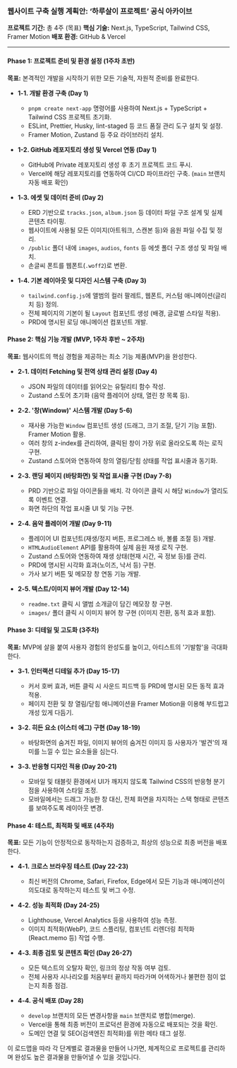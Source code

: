### **웹사이트 구축 실행 계획안: ‘하루살이 프로젝트’ 공식 아카이브**

**프로젝트 기간:** 총 4주 (목표)
**핵심 기술:** Next.js, TypeScript, Tailwind CSS, Framer Motion
**배포 환경:** GitHub & Vercel

---

#### **Phase 1: 프로젝트 준비 및 환경 설정 (1주차 초반)**

**목표:** 본격적인 개발을 시작하기 위한 모든 기술적, 자원적 준비를 완료한다.

*   **1-1. 개발 환경 구축 (Day 1)**
    *   `pnpm create next-app` 명령어를 사용하여 Next.js + TypeScript + Tailwind CSS 프로젝트 초기화.
    *   ESLint, Prettier, Husky, lint-staged 등 코드 품질 관리 도구 설치 및 설정.
    *   Framer Motion, Zustand 등 주요 라이브러리 설치.

*   **1-2. GitHub 레포지토리 생성 및 Vercel 연동 (Day 1)**
    *   GitHub에 Private 레포지토리 생성 후 초기 프로젝트 코드 푸시.
    *   Vercel에 해당 레포지토리를 연동하여 CI/CD 파이프라인 구축. (`main` 브랜치 자동 배포 확인)

*   **1-3. 에셋 및 데이터 준비 (Day 2)**
    *   ERD 기반으로 `tracks.json`, `album.json` 등 데이터 파일 구조 설계 및 실제 콘텐츠 타이핑.
    *   웹사이트에 사용될 모든 이미지(아트워크, 스캔본 등)와 음원 파일 수집 및 정리.
    *   `/public` 폴더 내에 `images`, `audios`, `fonts` 등 에셋 폴더 구조 생성 및 파일 배치.
    *   손글씨 폰트를 웹폰트(`.woff2`)로 변환.

*   **1-4. 기본 레이아웃 및 디자인 시스템 구축 (Day 3)**
    *   `tailwind.config.js`에 앨범의 컬러 팔레트, 웹폰트, 커스텀 애니메이션(글리치 등) 정의.
    *   전체 페이지의 기본이 될 `Layout` 컴포넌트 생성 (배경, 글로벌 스타일 적용).
    *   PRD에 명시된 로딩 애니메이션 컴포넌트 개발.

#### **Phase 2: 핵심 기능 개발 (MVP, 1주차 후반 ~ 2주차)**

**목표:** 웹사이트의 핵심 경험을 제공하는 최소 기능 제품(MVP)을 완성한다.

*   **2-1. 데이터 Fetching 및 전역 상태 관리 설정 (Day 4)**
    *   JSON 파일의 데이터를 읽어오는 유틸리티 함수 작성.
    *   Zustand 스토어 초기화 (음악 플레이어 상태, 열린 창 목록 등).

*   **2-2. '창(Window)' 시스템 개발 (Day 5-6)**
    *   재사용 가능한 `Window` 컴포넌트 생성 (드래그, 크기 조절, 닫기 기능 포함). Framer Motion 활용.
    *   여러 창의 z-index를 관리하여, 클릭된 창이 가장 위로 올라오도록 하는 로직 구현.
    *   Zustand 스토어와 연동하여 창의 열림/닫힘 상태를 작업 표시줄과 동기화.

*   **2-3. 랜딩 페이지 (바탕화면) 및 작업 표시줄 구현 (Day 7-8)**
    *   PRD 기반으로 파일 아이콘들을 배치. 각 아이콘 클릭 시 해당 `Window`가 열리도록 이벤트 연결.
    *   화면 하단의 작업 표시줄 UI 및 기능 구현.

*   **2-4. 음악 플레이어 개발 (Day 9-11)**
    *   플레이어 UI 컴포넌트(재생/정지 버튼, 프로그레스 바, 볼륨 조절 등) 개발.
    *   `HTMLAudioElement` API를 활용하여 실제 음원 재생 로직 구현.
    *   Zustand 스토어와 연동하여 재생 상태(현재 시간, 곡 정보 등)를 관리.
    *   PRD에 명시된 시각화 효과(노이즈, 낙서 등) 구현.
    *   가사 보기 버튼 및 메모장 창 연동 기능 개발.

*   **2-5. 텍스트/이미지 뷰어 개발 (Day 12-14)**
    *   `readme.txt` 클릭 시 앨범 소개글이 담긴 메모장 창 구현.
    *   `images/` 폴더 클릭 시 이미지 뷰어 창 구현 (이미지 전환, 동적 효과 포함).

#### **Phase 3: 디테일 및 고도화 (3주차)**

**목표:** MVP에 살을 붙여 사용자 경험의 완성도를 높이고, 아티스트의 '기발함'을 극대화한다.

*   **3-1. 인터랙션 디테일 추가 (Day 15-17)**
    *   커서 호버 효과, 버튼 클릭 시 사운드 피드백 등 PRD에 명시된 모든 동적 효과 적용.
    *   페이지 전환 및 창 열림/닫힘 애니메이션을 Framer Motion을 이용해 부드럽고 개성 있게 다듬기.

*   **3-2. 히든 요소 (이스터 에그) 구현 (Day 18-19)**
    *   바탕화면의 숨겨진 파일, 이미지 뷰어의 숨겨진 이미지 등 사용자가 '발견'의 재미를 느낄 수 있는 요소들을 심는다.

*   **3-3. 반응형 디자인 적용 (Day 20-21)**
    *   모바일 및 태블릿 환경에서 UI가 깨지지 않도록 Tailwind CSS의 반응형 분기점을 사용하여 스타일 조정.
    *   모바일에서는 드래그 가능한 창 대신, 전체 화면을 차지하는 스택 형태로 콘텐츠를 보여주도록 레이아웃 변경.

#### **Phase 4: 테스트, 최적화 및 배포 (4주차)**

**목표:** 모든 기능이 안정적으로 동작하는지 검증하고, 최상의 성능으로 최종 버전을 배포한다.

*   **4-1. 크로스 브라우징 테스트 (Day 22-23)**
    *   최신 버전의 Chrome, Safari, Firefox, Edge에서 모든 기능과 애니메이션이 의도대로 동작하는지 테스트 및 버그 수정.

*   **4-2. 성능 최적화 (Day 24-25)**
    *   Lighthouse, Vercel Analytics 등을 사용하여 성능 측정.
    *   이미지 최적화(WebP), 코드 스플리팅, 컴포넌트 리렌더링 최적화(React.memo 등) 작업 수행.

*   **4-3. 최종 검토 및 콘텐츠 확인 (Day 26-27)**
    *   모든 텍스트의 오탈자 확인, 링크의 정상 작동 여부 검토.
    *   전체 사용자 시나리오를 처음부터 끝까지 따라가며 어색하거나 불편한 점이 없는지 최종 점검.

*   **4-4. 공식 배포 (Day 28)**
    *   `develop` 브랜치의 모든 변경사항을 `main` 브랜치로 병합(merge).
    *   Vercel을 통해 최종 버전이 프로덕션 환경에 자동으로 배포되는 것을 확인.
    *   도메인 연결 및 SEO(검색엔진 최적화)를 위한 메타 태그 설정.

이 로드맵을 따라 각 단계별로 결과물을 만들어 나가면, 체계적으로 프로젝트를 관리하며 완성도 높은 결과물을 만들어낼 수 있을 것입니다.